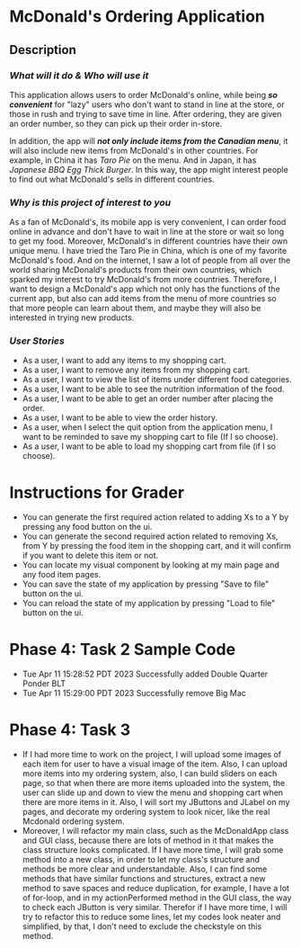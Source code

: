 # McDonald's Ordering Application

## Description
### *What will it do & Who will use it*
This application allows users to order McDonald's online,
while being ***so convenient*** for "lazy" users who don't want to stand in line at the store,
or those in rush and trying to save time in line.
After ordering, they are given an order number, so they can pick up their order in-store.

In addition, the app will ***not only include items from the Canadian menu***,
it will also include new items from McDonald's in other countries.
For example, in China it has *Taro Pie* on the menu. And in Japan, it has *Japanese BBQ Egg Thick Burger*.
In this way, the app might interest people to find out what McDonald's sells in different countries.

### *Why is this project of interest to you*
As a fan of McDonald's, its mobile app is very convenient,
I can order food online in advance and don't have to wait in line at the store or wait so long to get my food.
Moreover, McDonald's in different countries have their own unique menu.
I have tried the Taro Pie in China, which is one of my favorite McDonald's food.
And on the internet, I saw a lot of people from all over the world sharing McDonald's products from their own countries,
which sparked my interest to try McDonald's from more countries.
Therefore, I want to design a McDonald's app which not only has the functions of the current app,
but also can add items from the menu of more countries so that more people can learn about them,
and maybe they will also be interested in trying new products.

### *User Stories*
- As a user, I want to add any items to my shopping cart.
- As a user, I want to remove any items from my shopping cart.
- As a user, I want to view the list of items under different food categories.
- As a user, I want to be able to see the nutrition information of the food.
- As a user, I want to be able to get an order number after placing the order.
- As a user, I want to be able to view the order history.
- As a user, when I select the quit option from the application menu, I want to be reminded to save my shopping cart to file (If I so choose).
- As a user, I want to be able to load my shopping cart from file (if I so choose).

# Instructions for Grader

- You can generate the first required action related to adding Xs to a Y by pressing any food button on the ui.
- You can generate the second required action related to removing Xs, from Y by pressing the food item in the 
shopping cart, and it will confirm if you want to delete this item or not.
- You can locate my visual component by looking at my main page and any food item pages.
- You can save the state of my application by pressing "Save to file" button on the ui.
- You can reload the state of my application by pressing "Load to file" button on the ui.

# Phase 4: Task 2 Sample Code
- Tue Apr 11 15:28:52 PDT 2023 Successfully added Double Quarter Ponder BLT
- Tue Apr 11 15:29:00 PDT 2023 Successfully remove Big Mac

# Phase 4: Task 3
- If I had more time to work on the project, I will upload some images of each item for user to have a visual image
of the item. Also, I can upload more items into my ordering system, also, 
I can build sliders on each page, so that when there are more items uploaded into the system, 
the user can slide up and down to view the menu and shopping cart when there
are more items in it. Also, I will sort my JButtons and JLabel on my pages, and decorate my ordering system to look nicer,
like the real Mcdonald ordering system. 
- Moreover, I will refactor my main class, such as the McDonaldApp class and GUI class, because there are lots of
method in it that makes the class structure looks complicated. If I have more time, I will grab some method into a
new class, in order to let my class's structure and methods be more clear and understandable. Also, I can find
some methods that have similar functions and structures, extract a new method to save spaces and reduce duplication,
for example, I have a lot of for-loop, and in my actionPerformed method in the GUI class, the way to check each JButton
is very similar. Therefor if I have more time, I will try to refactor this to reduce some lines, let my codes look
neater and simplified, by that, I don't need to exclude the checkstyle on this method.